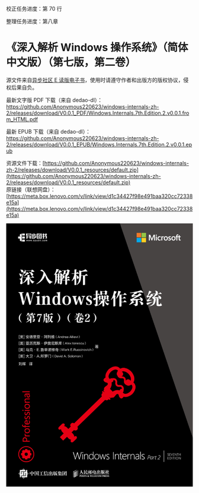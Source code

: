 校正任务进度：第 70 行

整理任务进度：第八章

# 《深入解析 Windows 操作系统》（简体中文版）（第七版，第二卷） 

源文件来自[异步社区 E 读版电子书](https://www.epubit.com/bookDetails?id=UBda647ada3435&typeName=%E6%90%9C%E7%B4%A2)，使用时请遵守作者和出版方的版权协议，侵权后果自负。

最新文字版 PDF 下载（来自 dedao-dl）：https://github.com/Anonymous220623/windows-internals-zh-2/releases/download/V0.0.1_PDF/Windows.Internals.7th.Edition.2.v0.0.1.from_HTML.pdf

最新 EPUB 下载（来自 dedao-dl）：https://github.com/Anonymous220623/windows-internals-zh-2/releases/download/V0.0.1_EPUB/Windows.Internals.7th.Edition.2.v0.0.1.epub

资源文件下载：[https://github.com/Anonymous220623/windows-internals-zh-2/releases/download/V0.0.1_resources/default.zip](https://github.com/Anonymous220623/windows-internals-zh-2/releases/download/V0.0.1_resources/default.zip)   
原链接（联想网盘）：[https://meta.box.lenovo.com/v/link/view/d1c34427f98e491baa320cc72338e15a](https://meta.box.lenovo.com/v/link/view/d1c34427f98e491baa320cc72338e15a)

![封面](assets/cover.jpg)
